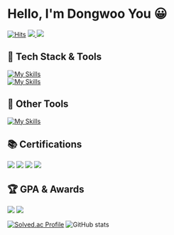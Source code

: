 # Hello, I'm Dongwoo You 😀

<div>
  
[![Hits](https://hits.seeyoufarm.com/api/count/incr/badge.svg?url=https%3A%2F%2Fgithub.com%2Ffbehddn&count_bg=%23575B54&title_bg=%23020202&icon=github.svg&icon_color=%23E7E7E7&title=hits&edge_flat=false)](https://hits.seeyoufarm.com)
<a href="mailto:06110611tom@gmail.com" target="_blank">
<img src="https://img.shields.io/badge/Gmail-EA4335.svg?style=flat-square&logo=Gmail&logoColor=white"/>
</a>
<a href="https://velog.io/@06110611tom" target="_blank">
<img src="https://img.shields.io/badge/Velog-20C997.svg?style=flat-square&logo=Velog&logoColor=white"/>
</a>
</div>

## 🚀 Tech Stack & Tools
[![My Skills](https://skillicons.dev/icons?i=java,spring,mysql,redis)](https://skillicons.dev)  
[![My Skills](https://skillicons.dev/icons?i=idea,docker,postman,aws,vscode)](https://skillicons.dev)

## 👫 Other Tools
[![My Skills](https://skillicons.dev/icons?i=git,notion,discord)](https://skillicons.dev)

## 📚 Certifications
<div>
<img src="https://img.shields.io/badge/CSTS(FL)-3776AB?style=for-the-badge"> 
<img src="https://img.shields.io/badge/SQLD-FD5F07?style=for-the-badge">
<img src="https://img.shields.io/badge/OPIc(IH)-4CAF50?style=for-the-badge"> 
<img src="https://img.shields.io/badge/TOPCIT(LV3)-FF0000?style=for-the-badge"> 
</div>

## 🏆 GPA & Awards
<div>
<img src="https://img.shields.io/badge/GPA-3.89/4.5-2D8CFF?style=for-the-badge">
<img src="https://img.shields.io/badge/Major GPA-4.02/4.5-FF6347?style=for-the-badge">
</div>

<div>
  
[![Solved.ac Profile](http://mazassumnida.wtf/api/v2/generate_badge?boj=2000ydw)](https://solved.ac/2000ydw) 
![GitHub stats](https://github-readme-stats.vercel.app/api?username=fbehddn&show_icons=true&theme=transparent)
</div>
